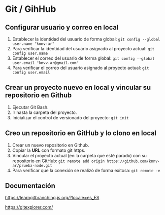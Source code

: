 # Git / GihHub

## Configurar usuario y correo en local

1. Establecer la identidad del usuario de forma global: `git config --global user.name "knnv-ar"`
2. Para verificar la identidad del usuario asignado al proyecto actual: `git config user.name`
3. Establecer el correo del usuario de forma global: `git config --global user.email "knvv.ar@gmail.com"`
4. Para verificar el correo del usuario asignado al proyecto actual: `git config user.email`

## Crear un proyecto nuevo en local y vincular su repositorio en Github

1. Ejecutar Git Bash.
2. Ir hasta la carpeta del proyecto.
3. Inicializar el control de versionado del proyecto: `git init`

## Creo un repositorio en GitHub y lo clono en local

1. Crear un nuevo repositorio en Github.
2. Copiar la **URL** con formato git https.
3. Vincular el proyecto actual (en la carpeta que esté parado) con su repositorio en GitHub: `git remote add origin https://github.com/knnv-ar/prueba-node.git`
4. Para verificar que la conexión se realizó de forma exitosa: `git remote -v`

## Documentación

https://learngitbranching.js.org/?locale=es_ES

https://gitexplorer.com/
